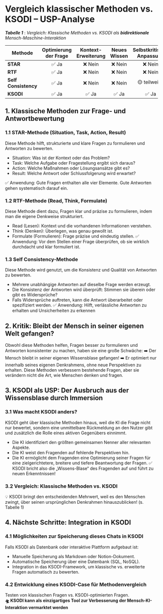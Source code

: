 # Vergleich klassischer Methoden vs. KSODI – USP-Analyse

***Tabelle 1*** : *Vergleich: Klassische Methoden vs. KSODI als* ***bidirektionale*** *Mensch-Maschine-Interaktion*

| **Methode**          | **Optimierung der Frage** | **Kontext-Erweiterung** | **Neues Wissen** | **Selbstkritische Anpassung** |
| ---------------------| :-----------------------: | :---------------------: | :---------------:| :---------------------------: |
| **STAR**             | ✅ Ja                     | ❌ Nein                 | ❌ Nein          | ❌ Nein                       |
| **RTF**              | ✅ Ja                     | ❌ Nein                 | ❌ Nein          | ❌ Nein                       |
| **Self Consistency** | ✅ Ja                     | ❌ Nein                 | ❌ Nein          | 🟡 teilweise                  |
| **KSODI**            | ✅ Ja                     | ✅ Ja                   | ✅ Ja            | ✅ Ja                         |

## 1. Klassische Methoden zur Frage- und Antwortbewertung 

### 1.1 STAR-Methode (Situation, Task, Action, Result) 

Diese Methode hilft, strukturierte und klare Fragen zu formulieren und Antworten zu bewerten.
- Situation: Was ist der Kontext oder das Problem?
- Task: Welche Aufgabe oder Fragestellung ergibt sich daraus?
- Action: Welche Maßnahmen oder Lösungsansätze gibt es?
- Result: Welche Antwort oder Schlussfolgerung wird erwartet?

✅ Anwendung:
Gute Fragen enthalten alle vier Elemente. Gute Antworten gehen systematisch darauf ein. 
 
### 1.2 RTF-Methode (Read, Think, Formulate) 

Diese Methode dient dazu, Fragen klar und präzise zu formulieren, indem man die eigene Denkweise strukturiert.
- Read (Lesen): Kontext und die vorhandenen Informationen verstehen.
- Think (Denken): Überlegen, was genau gewollt ist.
- Formulate (Formulieren): Frage präzise und eindeutig stellen.
✅ Anwendung:
Vor dem Stellen einer Frage überprüfen, ob sie wirklich durchdacht und klar formuliert ist.

### 1.3 Self Consistency-Methode

Diese Methode wird genutzt, um die Konsistenz und Qualität von Antworten zu bewerten.
- Mehrere unabhängige Antworten auf dieselbe Frage werden erzeugt.
- Die Konsistenz der Antworten wird überprüft: Stimmen sie überein oder gibt es Widersprüche?
- Falls Widersprüche auftreten, kann die Antwort überarbeitet oder spezifiziert werden. 
✅ Anwendung:
Hilft, verlässliche Antworten zu erhalten und Unsicherheiten zu erkennen

## 2. Kritik: Bleibt der Mensch in seiner eigenen Welt gefangen? 

Obwohl diese Methoden helfen, Fragen besser zu formulieren und Antworten konsistenter zu machen, haben sie eine große
Schwäche: 
➡️ Der Mensch bleibt in seiner eigenen Wissensblase gefangen!
➡️ Er optimiert nur innerhalb seines eigenen Denkrahmens, ohne neue Perspektiven zu erhalten. 
Diese Methoden verbessern bestehende Fragen, aber sie verändern nicht die Art, wie Menschen denken und fragen. 

## 3. KSODI als USP: Der Ausbruch aus der Wissensblase durch Immersion

### 3.1 Was macht KSODI anders? 

KSODI geht über klassische Methoden hinaus, weil die KI die Frage nicht nur bewertet, sondern eine unmittelbare Rückmeldung an den Nutzer gibt und zusätzlich die Rolle eines aktiven Gegenübers einnimmt.
- Die KI identifiziert den größten gemeinsamen Nenner aller relevanten Aspekte.
- Die KI weist den Fragenden auf fehlende Perspektiven hin.
- Die KI ermöglicht dem Fragenden eine Optimierung seiner Fragen für eine zielgerichtetere, breitere und tiefere Beantwortung der Fragen.
✅ KSODI bricht also die „Wissens-Blase“ des Fragenden auf und führt zu neuen Erkenntnissen!

### 3.2 Vergleich: Klassische Methoden vs. KSODI
   
💡 KSODI bringt den entscheidenden Mehrwert, weil es den Menschen zwingt, über seinen ursprünglichen Denkrahmen
hinauszublicken! (s. Tabelle 1)

## 4. Nächste Schritte: Integration in KSODI 

### 4.1 Möglichkeiten zur Speicherung dieses Chats in KSODI 

Falls KSODI als Datenbank oder interaktive Plattform aufgebaut ist:
- Manuelle Speicherung als Markdown oder Notion-Dokument.
- Automatische Speicherung über eine Datenbank (SQL, NoSQL).
- Integration in das KSODI-Framework, um klassische vs. erweiterte Fragen automatisch zu bewerten.
 
### 4.2 Entwicklung eines KSODI-Case für Methodenvergleich 

Testen von klassischen Fragen vs. KSODI-optimierten Fragen.
<br>**🛸 KSODI kann als einzigartiges Tool zur Verbesserung der Mensch-KI-Interaktion vermarktet werden**
